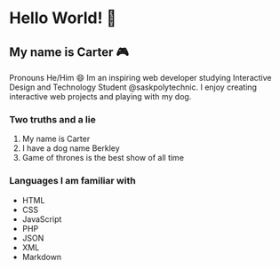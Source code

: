 # Hello World! 👋

<!--
**carterlc/carterlc** is a ✨ _special_ ✨ repository because its `README.md` (this file) appears on your GitHub profile.

Here are some ideas to get you started:

- 🔭 I’m currently working on ...
- 🌱 I’m currently learning ...
- 👯 I’m looking to collaborate on ...
- 🤔 I’m looking for help with ...
- 💬 Ask me about ...
- 📫 How to reach me: ...
- 😄 Pronouns: ...
- ⚡ Fun fact: ...
-->
## My name is Carter :video_game:
Pronouns  He/Him :smile:
Im an inspiring web developer studying Interactive Design and Technology Student @saskpolytechnic. I enjoy creating interactive web projects and playing with my dog.

### Two truths and a lie
1. My name is Carter
2. I have a dog name Berkley
3. Game of thrones is the best show of all time

### Languages I am familiar with
- HTML
- CSS
- JavaScript
- PHP
- JSON
- XML
- Markdown
